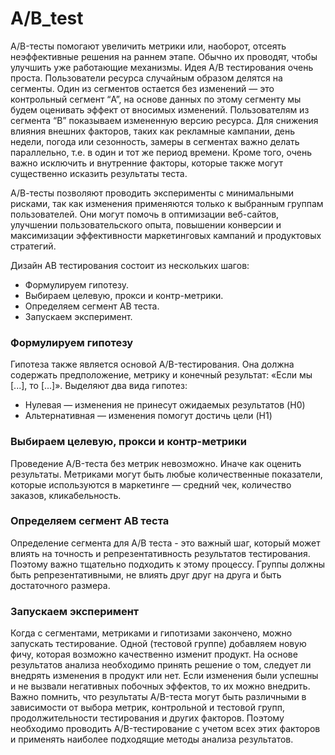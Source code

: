 # A/B_test

A/B-тесты помогают увеличить метрики или, наоборот, отсеять неэффективные решения на раннем этапе. Обычно их проводят, чтобы улучшить уже работающие механизмы.
Идея A/B тестирования очень проста. Пользователи ресурса случайным образом делятся на сегменты. Один из сегментов остается без изменений — это контрольный сегмент “A”, на основе данных по этому сегменту мы будем оценивать эффект от вносимых изменений. Пользователям из сегмента “B” показываем измененную версию ресурса. Для снижения влияния внешних факторов, таких как рекламные кампании, день недели, погода или сезонность, замеры в сегментах важно делать параллельно, т.е. в один и тот же период времени. Кроме того, очень важно исключить и внутренние факторы, которые также могут существенно исказить результаты теста.

А/В-тесты позволяют проводить эксперименты с минимальными рисками, так как изменения применяются только к выбранным группам пользователей. Они могут помочь в оптимизации веб-сайтов, улучшении пользовательского опыта, повышении конверсии и максимизации эффективности маркетинговых кампаний и продуктовых стратегий.

Дизайн АВ тестирования состоит из нескольких шагов:  
- Формулируем гипотезу.
- Выбираем целевую, прокси и контр-метрики.
- Определяем сегмент АВ теста.
- Запускаем эксперимент.

### Формулируем гипотезу
Гипотеза также является основой A/B-тестирования. Она должна содержать предположение, метрику и конечный результат: «Если мы [...], то [...]». Выделяют два вида гипотез: 
- Нулевая — изменения не принесут ожидаемых результатов (H0)
- Альтернативная — изменения помогут достичь цели (H1)

### Выбираем целевую, прокси и контр-метрики
Проведение A/B-теста без метрик невозможно. Иначе как оценить результаты. Метриками могут быть любые количественные показатели, которые используются в маркетинге — средний чек, количество заказов, кликабельность.

### Определяем сегмент АВ теста
Определение сегмента для А/В теста - это важный шаг, который может влиять на точность и репрезентативность результатов тестирования. Поэтому важно тщательно подходить к этому процессу. Группы должны быть репрезентативными, не влиять друг друг на друга и быть достаточного размера.

### Запускаем эксперимент
Когда с сегментами, метриками и гипотизами закончено, можно запускать тестирование. Одной (тестовой группе) добавляем новую фичу, которая возможно качественно изменит продукт. На основе результатов анализа необходимо принять решение о том, следует ли внедрять изменения в продукт или нет. Если изменения были успешны и не вызвали негативных побочных эффектов, то их можно внедрить. Важно помнить, что результаты A/B-теста могут быть различными в зависимости от выбора метрик, контрольной и тестовой групп, продолжительности тестирования и других факторов. Поэтому необходимо проводить A/B-тестирование с учетом всех этих факторов и применять наиболее подходящие методы анализа результатов.
